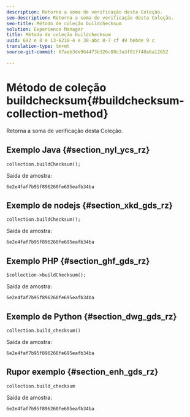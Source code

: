 ```yaml
---
description: Retorna a soma de verificação desta Coleção.
seo-description: Retorna a soma de verificação desta Coleção.
seo-title: Método de coleção buildchecksum
solution: Experience Manager
title: Método de coleção buildchecksum
uuid: 692 e 8 e 13-6218-4 e 38-abc 8-7 cf 49 bebde 9 c
translation-type: tm+mt
source-git-commit: 67aeb3de964473b326c88c3a3f81ff48a6a12652

---
```



# Método de coleção buildchecksum{#buildchecksum-collection-method}

Retorna a soma de verificação desta Coleção.

## Exemplo Java {#section_nyl_ycs_rz}

```
collection.buildChecksum(); 
```

Saída de amostra:

```
6e2e4faf7b95f896260fe695eafb34ba 
```

## Exemplo de nodejs {#section_xkd_gds_rz}

```
collection.buildChecksum(); 
```

Saída de amostra:

```
6e2e4faf7b95f896260fe695eafb34ba 
```

## Exemplo PHP {#section_ghf_gds_rz}

```
$collection->buildChecksum(); 
```

Saída de amostra:

```
6e2e4faf7b95f896260fe695eafb34ba 
```

## Exemplo de Python {#section_dwg_gds_rz}

```
collection.build_checksum() 
```

Saída de amostra:

```
6e2e4faf7b95f896260fe695eafb34ba 
```

## Rupor exemplo {#section_enh_gds_rz}

```
collection.build_checksum
```

Saída de amostra:

```
6e2e4faf7b95f896260fe695eafb34ba 
```

